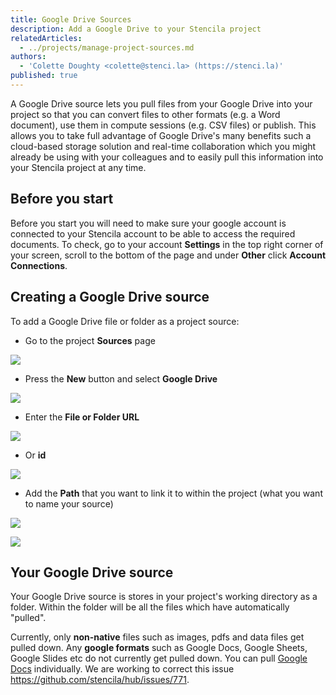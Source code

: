 ```yaml
---
title: Google Drive Sources
description: Add a Google Drive to your Stencila project
relatedArticles:
  - ../projects/manage-project-sources.md
authors:
  - 'Colette Doughty <colette@stenci.la> (https://stenci.la)'
published: true
---
```


A Google Drive source lets you pull files from your Google Drive into your project so that you can convert files to other formats (e.g. a Word document), use them in compute sessions (e.g. CSV files) or publish. This allows you to take full advantage of Google Drive's many benefits such a cloud-based storage solution and real-time collaboration which you might already be using with your colleagues and to easily pull this information into your Stencila project at any time.

## Before you start

Before you start you will need to make sure your google account is connected to your Stencila account to be able to access the required documents. To check, go to your account **Settings** in the top right corner of your screen, scroll to the bottom of the page and under **Other** click **Account Connections**.

## Creating a Google Drive source

To add a Google Drive file or folder as a project source:

- Go to the project **Sources** page

![](http://stencila.github.io/hub/manager/snaps/project-sources-menu-item.png)

- Press the **New** button and select **Google Drive**

![](http://stencila.github.io/hub/manager/snaps/project-sources-new-button.png)

- Enter the **File or Folder URL**

![](http://stencila.github.io/hub/manager/snaps/project-sources-new-googledrive-url.png)

- Or **id**

![](http://stencila.github.io/hub/manager/snaps/project-sources-new-googledrive-id.png)

- Add the **Path** that you want to link it to within the project (what you want to name your source)

![](http://stencila.github.io/hub/manager/snaps/project-sources-new-path-field.png)

![](http://stencila.github.io/hub/manager/snaps/project-sources-new-create-button.png)

## Your Google Drive source

Your Google Drive source is stores in your project's working directory as a folder. Within the folder will be all the files which have automatically "pulled".

Currently, only **non-native** files such as images, pdfs and data files get pulled down. Any **google formats** such as Google Docs, Google Sheets, Google Slides etc do not currently get pulled down. You can pull [Google Docs](./google-docs.md) individually. We are working to correct this issue https://github.com/stencila/hub/issues/771.

